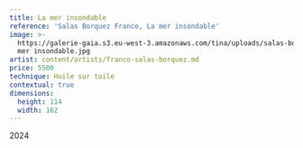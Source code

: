 ```yaml
---
title: La mer insondable
reference: 'Salas Borquez Franco, La mer insondable'
image: >-
  https://galerie-gaia.s3.eu-west-3.amazonaws.com/tina/uploads/salas-borquez-franco/galerie-gaia-franco-salas-borquez-la
  mer insondable.jpg
artist: content/artists/franco-salas-borquez.md
price: 5500
technique: Huile sur toile
contextual: true
dimensions:
  height: 114
  width: 162
---
```


2024

